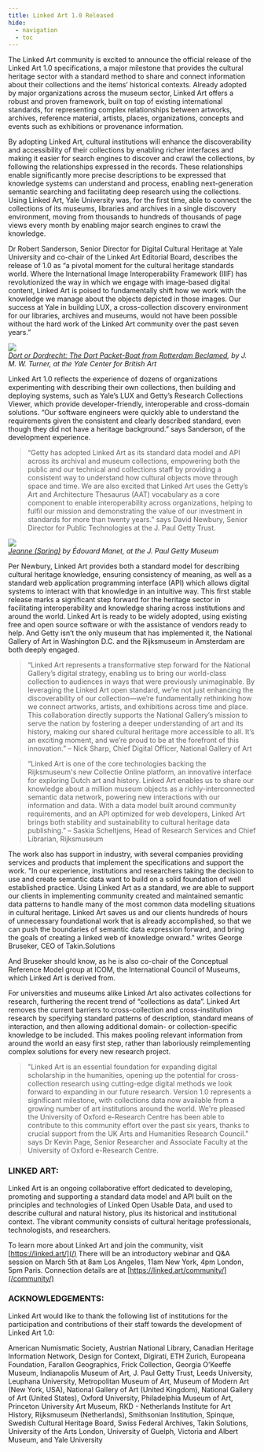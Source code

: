 ```yaml
---
title: Linked Art 1.0 Released
hide:
  - navigation
  - toc
---
```



The Linked Art community is excited to announce the official release of the Linked Art 1.0 specifications, a major milestone that provides the cultural heritage sector with a standard method to share and connect information about their collections and the items’ historical contexts. Already adopted by major organizations across the museum sector, Linked Art offers a robust and proven framework, built on top of existing international standards, for representing complex relationships between artworks, archives, reference material, artists, places, organizations, concepts and events such as exhibitions or provenance information.

By adopting Linked Art, cultural institutions will enhance the discoverability and accessibility of their collections by enabling richer interfaces and making it easier for search engines to discover and crawl the collections, by following the relationships expressed in the records. These relationships enable significantly more precise descriptions to be expressed that knowledge systems can understand and process, enabling next-generation semantic searching and facilitating deep research using the collections. Using Linked Art, Yale University was, for the first time, able to connect the collections of its museums, libraries and archives in a single discovery environment, moving from thousands to hundreds of thousands of page views every month by enabling major search engines to crawl the knowledge.

Dr Robert Sanderson, Senior Director for Digital Cultural Heritage at Yale University and co-chair of the Linked Art Editorial Board, describes the release of 1.0 as “a pivotal moment for the cultural heritage standards world. Where the International Image Interoperability Framework (IIIF) has revolutionized the way in which we engage with image-based digital content, Linked Art is poised to fundamentally shift how we work with the knowledge we manage about the objects depicted in those images. Our success at Yale in building LUX, a cross-collection discovery environment for our libraries, archives and museums, would not have been possible without the hard work of the Linked Art community over the past seven years.”

<image src="https://images.collections.yale.edu/iiif/2/ycba:4f227f08-7842-46cc-b05a-e3c6a4614cc1/full/800,/0/default.jpg"><br/>
<i><a href="https://lux.collections.yale.edu/view/object/047181f4-2fdf-43fd-abbe-f16d7f9edc10">Dort or Dordrecht: The Dort Packet-Boat from Rotterdam Beclamed</a>, by J. M. W. Turner, at the Yale Center for British Art</i>

Linked Art 1.0 reflects the experience of dozens of organizations experimenting with describing their own collections, then building and deploying systems, such as Yale’s LUX and Getty’s Research Collections Viewer, which provide developer-friendly, interoperable and cross-domain solutions. “Our software engineers were quickly able to understand the requirements given the consistent and clearly described standard, even though they did not have a heritage background.” says Sanderson, of the development experience.

> “Getty has adopted Linked Art as its standard data model and API across its archival and museum collections, empowering both the public and our technical and collections staff by providing a consistent way to understand how cultural objects move through space and time. We are also excited that Linked Art uses the Getty’s Art and Architecture Thesaurus (AAT) vocabulary as a core component to enable interoperability across organizations, helping to fulfil our mission and demonstrating the value of our investment in standards for more than twenty years.” says David Newbury, Senior Director for Public Technologies at the J. Paul Getty Trust.


<image src="https://media.getty.edu/iiif/image/8094f61e-e458-42bd-90cf-a0ed0dcc90b9/full/,800/0/default.jpg"><br/>
<i><a href="https://www.getty.edu/art/collection/object/103QTZ">Jeanne (Spring)</a> by Édouard Manet, at the J. Paul Getty Museum</i>

Per Newbury, Linked Art provides both a standard model for describing cultural heritage knowledge, ensuring consistency of meaning, as well as a standard web application programming interface (API) which allows digital systems to interact with that knowledge in an intuitive way. This first stable release marks a significant step forward for the heritage sector in facilitating interoperability and knowledge sharing across institutions and around the world. Linked Art is ready to be widely adopted, using existing free and open source software or with the assistance of vendors ready to help. And Getty isn’t the only museum that has implemented it, the National Gallery of Art in Washington D.C. and the Rijksmuseum in Amsterdam are both deeply engaged.

> “Linked Art represents a transformative step forward for the National Gallery’s digital strategy, enabling us to bring our world-class collection to audiences in ways that were previously unimaginable. By leveraging the Linked Art open standard, we’re not just enhancing the discoverability of our collection—we’re fundamentally rethinking how we connect artworks, artists, and exhibitions across time and place. This collaboration directly supports the National Gallery’s mission to serve the nation by fostering a deeper understanding of art and its history, making our shared cultural heritage more accessible to all. It’s an exciting moment, and we’re proud to be at the forefront of this innovation.” – Nick Sharp, Chief Digital Officer, National Gallery of Art

> “Linked Art is one of the core technologies backing the Rijksmuseum's new Collectie Online platform, an innovative interface for exploring Dutch art and history. Linked Art enables us to share our knowledge about a million museum objects as a richly-interconnected semantic data network, powering new interactions with our information and data. With a data model built around community requirements, and an API optimized for web developers, Linked Art brings both stability and sustainability to cultural heritage data publishing.” – Saskia Scheltjens, Head of Research Services and Chief Librarian, Rijksmuseum

The work also has support in industry, with several companies providing services and products that implement the specifications and support the work. "In our experience, institutions and researchers taking the decision to use and create semantic data want to build on a solid foundation of well established practice. Using Linked Art as a standard, we are able to support our clients in implementing community created and maintained semantic data patterns to handle many of the most common data modelling situations in cultural heritage. Linked Art saves us and our clients hundreds of hours of unnecessary foundational work that is already accomplished, so that we can push the boundaries of semantic data expression forward, and bring the goals of creating a linked web of knowledge onward." writes George Bruseker, CEO of Takin.Solutions

And Bruseker should know, as he is also co-chair of the Conceptual Reference Model group at ICOM, the International Council of Museums, which Linked Art is derived from.

For universities and museums alike Linked Art also activates collections for research, furthering the recent trend of “collections as data”. Linked Art removes the current barriers to cross-collection and cross-institution research by specifying standard patterns of description, standard means of interaction, and then allowing additional domain- or collection-specific knowledge to be included. This makes pooling relevant information from around the world an easy first step, rather than laboriously reimplementing complex solutions for every new research project.

> "Linked Art is an essential foundation for expanding digital scholarship in the humanities, opening up the potential for cross-collection research using cutting-edge digital methods we look forward to expanding in our future research. Version 1.0 represents a significant milestone, with collections data now available from a growing number of art institutions around the world. We're pleased the University of Oxford e-Research Centre has been able to contribute to this community effort over the past six years, thanks to crucial support from the UK Arts and Humanities Research Council." says Dr Kevin Page, Senior Researcher and Associate Faculty at the University of Oxford e-Research Centre.


### LINKED ART:

Linked Art is an ongoing collaborative effort dedicated to developing, promoting and supporting a standard data model and API built on the principles and technologies of Linked Open Usable Data, and used to describe cultural and natural history, plus its historical and institutional context. The vibrant community consists of cultural heritage professionals, technologists, and researchers.

To learn more about Linked Art and join the community, visit [https://linked.art/](/)
There will be an introductory webinar and Q&A session on March 5th at 8am Los Angeles, 11am New York, 4pm London, 5pm Paris. Connection details are at [https://linked.art/community/](/community/)


### ACKNOWLEDGEMENTS:

Linked Art would like to thank the following list of institutions for the participation and contributions of their staff towards the development of Linked Art 1.0:

American Numismatic Society, Austrian National Library, Canadian Heritage Information Network, Design for Context, Digirati, ETH Zurich, Europeana Foundation, Farallon Geographics, Frick Collection, Georgia O’Keeffe Museum, Indianapolis Museum of Art, J. Paul Getty Trust, Leeds University, Leuphana University, Metropolitan Museum of Art, Museum of Modern Art (New York, USA), National Gallery of Art (United Kingdom), National Gallery of Art (United States), Oxford University, Philadelphia Museum of Art, Princeton University Art Museum, RKD - Netherlands Institute for Art History, Rijksmuseum (Netherlands), Smithsonian Institution, Spinque, Swedish Cultural Heritage Board, Swiss Federal Archives, Takin Solutions, University of the Arts London, University of Guelph, Victoria and Albert Museum, and Yale University
